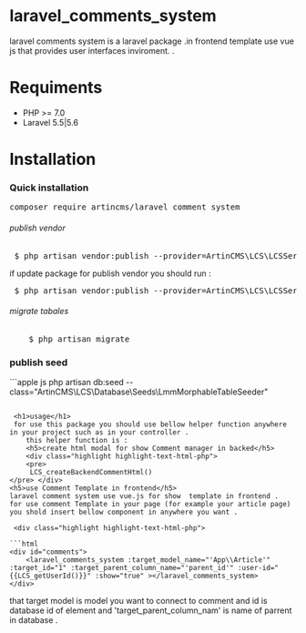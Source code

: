 # laravel_comments_system
laravel comments system is a laravel package .in frontend template use vue js that provides user interfaces inviroment.  .

# Requiments 
<ul>
<li>
PHP >= 7.0
</li>
<li>
Laravel 5.5|5.6
</li>
</ul>

# Installation
<h3>Quick installation</h3> 
<div class="highlight highlight-source-shell"><pre>composer require artincms/laravel_comment_system</pre></div>
<h6>publish vendor</h6>
 <div class="highlight highlight-text-html-php"><pre>
 $ php artisan vendor:publish --provider=ArtinCMS\LCS\LCSServiceProvider
</pre> </div>
if update package for publish vendor you should run : 
 <div class="highlight highlight-text-html-php"><pre>
 $ php artisan vendor:publish --provider=ArtinCMS\LCS\LCSServiceProvider --force
</pre> </div>
<h6>migrate tabales</h6>
<div class="highlight highlight-text-html-php">
    <pre>
    $ php artisan migrate
</pre> </div>

<h3>publish seed</h3>
```apple js
 php artisan db:seed --class="ArtinCMS\LCS\Database\Seeds\LmmMorphableTableSeeder"

```

 <h1>usage</h1> 
 for use this package you should use bellow helper function anywhere in your project such as in your controller . 
    this helper function is :
    <h5>create html modal for show Comment manager in backed</h5>
    <div class="highlight highlight-text-html-php">
    <pre>
     LCS_createBackendCommentHtml()
</pre> </div>
<h5>use Comment Template in frontend</h5>
laravel comment system use vue.js for show  template in frontend .
for use comment Template in your page (for example your article page) you shold insert bellow component in anywhere you want .

 <div class="highlight highlight-text-html-php">
 
```html
<div id="comments">
    <laravel_comments_system :target_model_name="'App\\Article'" :target_id="1" :target_parent_column_name="'parent_id'" :user-id="{{LCS_getUserId()}}" :show="true" ></laravel_comments_system>
</div>

```
</div>
that target model is model you want to connect to comment and id is database id of element and 'target_parent_column_nam' is name of parrent in database .
